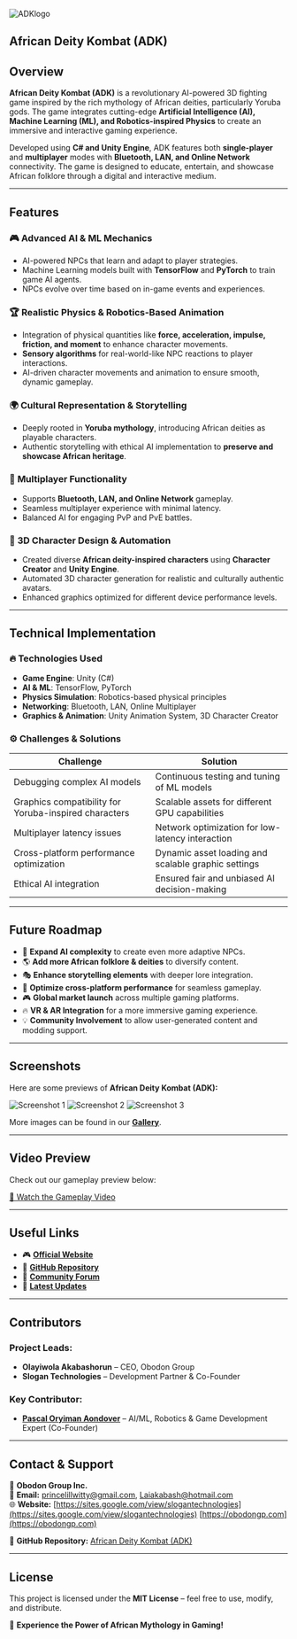 ![ADKlogo](https://github.com/user-attachments/assets/2781c779-d47f-4a0a-9b9d-a1acb25cc8d7) 
##  African Deity Kombat (ADK)

## Overview
**African Deity Kombat (ADK)** is a revolutionary AI-powered 3D fighting game inspired by the rich mythology of African deities, particularly Yoruba gods. The game integrates cutting-edge **Artificial Intelligence (AI), Machine Learning (ML), and Robotics-inspired Physics** to create an immersive and interactive gaming experience.

Developed using **C# and Unity Engine**, ADK features both **single-player** and **multiplayer** modes with **Bluetooth, LAN, and Online Network** connectivity. The game is designed to educate, entertain, and showcase African folklore through a digital and interactive medium.

---
## Features

### 🎮 **Advanced AI & ML Mechanics**
- AI-powered NPCs that learn and adapt to player strategies.
- Machine Learning models built with **TensorFlow** and **PyTorch** to train game AI agents.
- NPCs evolve over time based on in-game events and experiences.

### 🏆 **Realistic Physics & Robotics-Based Animation**
- Integration of physical quantities like **force, acceleration, impulse, friction, and moment** to enhance character movements.
- **Sensory algorithms** for real-world-like NPC reactions to player interactions.
- AI-driven character movements and animation to ensure smooth, dynamic gameplay.

### 🌍 **Cultural Representation & Storytelling**
- Deeply rooted in **Yoruba mythology**, introducing African deities as playable characters.
- Authentic storytelling with ethical AI implementation to **preserve and showcase African heritage**.

### 👾 **Multiplayer Functionality**
- Supports **Bluetooth, LAN, and Online Network** gameplay.
- Seamless multiplayer experience with minimal latency.
- Balanced AI for engaging PvP and PvE battles.

### 🎨 **3D Character Design & Automation**
- Created diverse **African deity-inspired characters** using **Character Creator** and **Unity Engine**.
- Automated 3D character generation for realistic and culturally authentic avatars.
- Enhanced graphics optimized for different device performance levels.

---
## Technical Implementation

### 🔥 **Technologies Used**
- **Game Engine**: Unity (C#)
- **AI & ML**: TensorFlow, PyTorch
- **Physics Simulation**: Robotics-based physical principles
- **Networking**: Bluetooth, LAN, Online Multiplayer
- **Graphics & Animation**: Unity Animation System, 3D Character Creator

### ⚙ **Challenges & Solutions**
| Challenge | Solution |
|-----------|----------|
| Debugging complex AI models | Continuous testing and tuning of ML models |
| Graphics compatibility for Yoruba-inspired characters | Scalable assets for different GPU capabilities |
| Multiplayer latency issues | Network optimization for low-latency interaction |
| Cross-platform performance optimization | Dynamic asset loading and scalable graphic settings |
| Ethical AI integration | Ensured fair and unbiased AI decision-making |

---
## Future Roadmap
- 🚀 **Expand AI complexity** to create even more adaptive NPCs.
- 🌎 **Add more African folklore & deities** to diversify content.
- 🎭 **Enhance storytelling elements** with deeper lore integration.
- 📡 **Optimize cross-platform performance** for seamless gameplay.
- 🎮 **Global market launch** across multiple gaming platforms.
- 🔥 **VR & AR Integration** for a more immersive gaming experience.
- 💡 **Community Involvement** to allow user-generated content and modding support.

---
## Screenshots
Here are some previews of **African Deity Kombat (ADK):**

![Screenshot 1](link_to_screenshot1.png)
![Screenshot 2](link_to_screenshot2.png)
![Screenshot 3](link_to_screenshot3.png)

More images can be found in our **[Gallery](link_to_gallery_page)**.

---
## Video Preview
Check out our gameplay preview below:

[🎥 Watch the Gameplay Video](https://drive.google.com/file/d/1V9i5Mrgsk5ieH5xWRH_Ge7bndA6ctib5/view?usp=sharing)


---
## Useful Links
- 🎮 **[Official Website](https://obodongp.com)**
- 📂 **[GitHub Repository](https://github.com/AfricanDeityKombat)**
- 💬 **[Community Forum](link_to_community_forum)**
- 📰 **[Latest Updates](link_to_latest_updates)**

---
## Contributors
### **Project Leads:**
- **Olayiwola Akabashorun** – CEO, Obodon Group
- **Slogan Technologies** – Development Partner & Co-Founder

### **Key Contributor:**
- <a href="https://linkedin.com/in/kayung-developer">**Pascal Oryiman Aondover**</a> – AI/ML, Robotics & Game Development Expert (Co-Founder)

---
## Contact & Support
📍 **Obodon Group Inc.**  
📧 **Email:** princelillwitty@gmail.com, Laiakabash@hotmail.com  
🌐 **Website:** [https://sites.google.com/view/slogantechnologies](https://sites.google.com/view/slogantechnologies) [https://obodongp.com](https://obodongp.com)  

🔗 **GitHub Repository:** [African Deity Kombat (ADK)](https://github.com/ADK)

---
## License
This project is licensed under the **MIT License** – feel free to use, modify, and distribute.

🚀 **Experience the Power of African Mythology in Gaming!**
